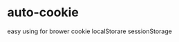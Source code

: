 # auto-cookie

easy using for brower cookie localStorare sessionStorage 

<!-- <https://blog.csdn.net/iamxuqianqian/article/details/115969728> -->
